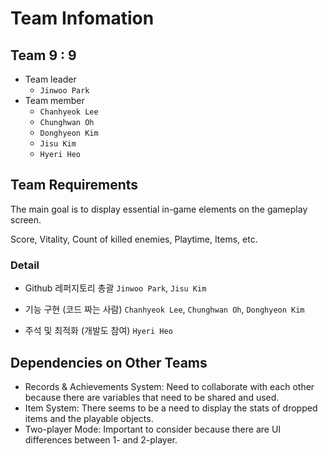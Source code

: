 # Team Infomation

## Team 9 : 9

- Team leader
    - `Jinwoo Park`
- Team member
    - `Chanhyeok Lee`
    - `Chunghwan Oh`
    - `Donghyeon Kim`
    - `Jisu Kim`
    - `Hyeri Heo`

## Team Requirements
The main goal is to display essential in-game elements on the gameplay screen.

Score, Vitality, Count of killed enemies, Playtime, Items, etc.


### Detail
- Github 레퍼지토리 총괄
`Jinwoo Park`, `Jisu Kim`

- 기능 구현 (코드 짜는 사람)
`Chanhyeok Lee`, `Chunghwan Oh`, `Donghyeon Kim`

- 주석 및 최적화 (개발도 참여)
`Hyeri Heo`


## Dependencies on Other Teams
- Records & Achievements System: Need to collaborate with each other because there are variables that need to be shared and used.
- Item System: There seems to be a need to display the stats of dropped items and the playable objects.
- Two-player Mode: Important to consider because there are UI differences between 1- and 2-player.
